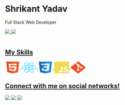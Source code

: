 <div>
  <h1>Shrikant Yadav</h1>
  <p>Full Stack Web Developer</p>
</div>

<div>
  <a href="https://github.com/shrikant9907">
    <img height="150em"
      src="https://github-readme-stats.vercel.app/api?username=shrikant9907&show_icons=true&theme=default&include_all_commits=true&count_private=true" />
    <img height="150em"
      src="https://github-readme-stats.vercel.app/api/top-langs/?username=shrikant9907&layout=compact&langs_count=7&theme=default" />
</div>

<div style="display: inline_block"><br>
  <h2>My Skills</h2>
  <img align="center" alt="Leo-HTML" height="40" width="50"
    src="https://raw.githubusercontent.com/devicons/devicon/master/icons/html5/html5-original.svg">
  <img align="center" alt="Leo-HTML" height="40" width="50"
    src="https://raw.githubusercontent.com/devicons/devicon/master/icons/react/react-original.svg">
  <img align="center" alt="Leo-CSS" height="40" width="50"
    src="https://raw.githubusercontent.com/devicons/devicon/master/icons/css3/css3-original.svg">
  <img align="center" alt="Leo-Js" height="40" width="50"
    src="https://raw.githubusercontent.com/devicons/devicon/master/icons/javascript/javascript-plain.svg">
  <img align="center" alt="Leo-AngularJS" height="40" width="50"
    src="https://raw.githubusercontent.com/devicons/devicon/master/icons/git/git-original.svg">
</div>



<h2>Connect with me on social networks!</h2>
<div>

  <a target="_blank" href="https://www.linkedin.com/in/shrikant9907/"><img
  src="https://img.shields.io/badge/LinkedIn-0077B5?style=for-the-badge&logo=linkedin&logoColor=white" /><a />
  <a target="_blank" href="https://www.instagram.com/shrikant99070/"><img
  src="https://img.shields.io/badge/Instagram-E4405F?style=for-the-badge&logo=instagram&logoColor=white" /><a />
  <a target="_blank" href="mailto:shrikant9907@gmail.com"><img
  src="https://img.shields.io/badge/Gmail-D14836?style=for-the-badge&logo=gmail&logoColor=white" /><a />
 
</div>